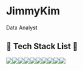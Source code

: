 # JimmyKim
Data Analyst

 ## 🔨 Tech Stack List 🔨
<div style="display:flex; flex-direction:row;">
    <img src="https://img.shields.io/badge/Python-3776AB?style=for-the-badge&logo=Python&logoColor=white">
    <img src="https://img.shields.io/badge/R-EC1D24?style=for-the-badge&logo=R&logoColor=white">
    <img src="https://img.shields.io/badge/MariaDB-FFCA28?style=for-the-badge&logo=MariaDB&logoColor=white">
    <img src="https://img.shields.io/badge/Tableau-E97627?style=for-the-badge&logo=Tableau&logoColor=white">
    <br>
    <img src="https://img.shields.io/badge/Microsoft PowerPoint-B7472A?style=for-the-badge&logo=Microsoft PowerPoint&logoColor=white">
    <img src="https://img.shields.io/badge/Microsoft Excel-217346?style=for-the-badge&logo=Microsoft Excel&logoColor=white">
    <br>
    <img src="https://img.shields.io/badge/Adobe Photoshop-31A8FF?style=for-the-badge&logo=Adobe Photoshop&logoColor=white">
    <img src="https://img.shields.io/badge/Adobe Illustrator-FF9A00?style=for-the-badge&logo=Adobe Illustrator&logoColor=white">
    <img src="https://img.shields.io/badge/Adobe Premiere Pro-9999FF?style=for-the-badge&logo=Adobe Premiere Pro&logoColor=white">
    <img src="https://img.shields.io/badge/Adobe After Effects-9999FF?style=for-the-badge&logo=Adobe After Effects&logoColor=white">
    <br>
</div>
</div>
